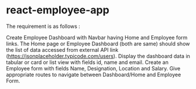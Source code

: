 # react-employee-app
The requirement is as follows :

Create Employee Dashboard with Navbar having Home and Employee form links. 
The Home page or Employee Dashboard (both are same) should show the list of data accessed from external API link (https://jsonplaceholder.typicode.com/users).
 Display the dashboard data in tabular or card or list view with fields id, name and email.
  Create an Employee form with fields Name, Designation, Location and Salary.
 Give appropriate routes to navigate between Dashboard/Home and Employee Form.
